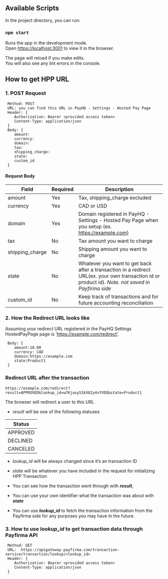 ## Available Scripts

In the project directory, you can run:

### `npm start`

Runs the app in the development mode.<br />
Open [https://localhost:3001](https://localhost:3001) to view it in the browser.

The page will reload if you make edits.<br />
You will also see any lint errors in the console.

## How to get HPP URL

### 1. POST Request

```
 Method: POST
 URL: you can find this URL in PayHQ - Settings - Hosted Pay Page
 Header: {
    Authorization: Bearer <provided access token>
    Content-Type: application/json
 }
 Body: {
    amount:
    currency:
    domain:
    tax:
    shipping_charge:
    state:
    custom_id
 }
```
#### Request Body
| Field | Required |  Description |
| ----------- | ----------- | ----------- |
| amount | Yes | Tax, shipping_charge excluded |
| currency | Yes | CAD or USD |
| domain | Yes | Domain registered in PayHQ - Settings - Hosted Pay Page when you setup (ex. https://example.com) |
| tax | No | Tax amount you want to charge |
| shipping_charge | No | Shipping amount you want to charge |
| state | No | Whatever you want to get back after a transaction in a redirect URL(ex. your own transaction id or product id). *Note. not saved in Payfirma side* |
| custom_id | No | Keep track of transactions and for future accounting reconciliation |

### 2. How the Redirect URL looks like

Assuming your redirect URL registered in the PayHQ Settings HostedPayPage page is ‘https://example.com/redirect’.
```
 Body: {
    amount:10.00
    currency: CAD
    domain:https://example.com
    state:Product1
 }
```
### Redirect URL after the transaction
`https://example.com/redirect?result=APPROVED&lookup_id=w7Kjaxy51kX82y4vYVDO&state=Product1`

The browser will redirect a user to this URL

- *result* will be one of the following statuses

| Status |
| ----------- | 
| APPROVED | - |
| DECLINED | - |
| CANCELED | - |
 
- *lookup_id* will be always changed since it’s an transaction ID
 
- *state* will be whatever you have included in the request for initializing HPP Transaction

- You can see how the transaction went through with ***result***,
- You can use your own identifier what the transaction was about with ***state***
- You can use ***lookup_id*** to fetch the transaction information from the Payfirma side for any purposes you may have in the future.

### 3. How to use *lookup_id* to get transaction data through Payfirma API
```
 Method: GET
 URL:  https://apigateway.payfirma.com/transaction-service/transaction/lookup/<lookup_id>
 Header: {
    Authorization: Bearer <provided access token>
    Content-Type: application/json
 }
 ```

